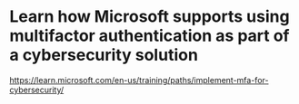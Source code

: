 

# Learn how Microsoft supports using multifactor authentication as part of a cybersecurity solution

https://learn.microsoft.com/en-us/training/paths/implement-mfa-for-cybersecurity/


